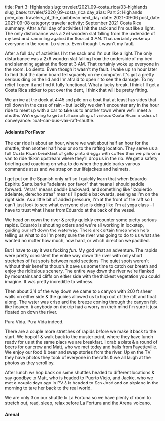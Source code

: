 title: Part 3: Highlands
slug: traveler/2021_09-costa_rica/03-highlands
slug_base: traveler/2020_09-costa_rica
day_alias: Part 3: Highlands
prev_day: travelers_of_the_caribbean
next_day: 
date: 2021-09-06
post_date: 2021-09-08
category: traveler
activity: September 2021 Costa Rica
summary: After a full day of activities I hit the sack and I'm out like a light. The only disturbance was a 2x6 wooden slat falling from the underside of my bed and slamming against the floor at 3 AM. That certainly woke up everyone in the room. Lo siento. Even though it wasn't my fault. 

After a full day of activities I hit the sack and I'm out like a light. The only
disturbance was a 2x6 wooden slat falling from the underside of my bed and slamming against the
floor at 3 AM. That certainly woke up everyone in the room. Lo siento. Even
though it wasn't my fault. I wake up an hour later to find that the damn board
fell squarely on my computer. It's got a pretty serious ding on the lid and I'm
afraid to open it to see the damage. To my relief I open it and find it fully
functional. What a lucky break. I think I'll get a Costa Rica sticker to put
over the dent, I think that will be pretty fitting.

We arrive at the dock at 4:45 and pile on a boat that at least has sides that
roll down in the case of rain - but luckily we don't encounter any in the hour
ride to meet up with a car to take us to another town where we'll meet a shuttle.
We're going to get a full sampling of various Costa Rican modes of conveyance:
boat-car-bus-van-raft-shuttle.

<h4 class="article-subheader">Adelante Por Favor</h4>

The car ride is about an hour, where we wait about half an hour for the shuttle,
then another half hour or so to the rafting location. They serve us a full
Costa Rican breakfast of gallo pinto & eggs with coffee then we pile on a van
to ride 18 km upstream where they'll drop us in the rio. We get a safety briefing
and coaching on what to do when the guide barks various commands at us and we
strap on our lifejackets and helmets.

I get put on the Spanish only raft so I
quickly learn that when Eduardo Espiritu Santu barks "adelante por favor" that
means I should paddle forward. "Atras" means paddle backward, and something like
"izquierdo adelante, derecho atras" means I'll paddle backwards, seeing as I'm
on the right side. As a little bit of added pressure, I'm at the front of the
raft so I can't just look to see what everyone else is doing like I'm at yoga
class - I have to trust what I hear from Eduardo at the back of the vessel.

We head on down the river & pretty quickly encounter some pretty serious rapids.
Eduardo is shouting orders and we're all working in lockstep, guiding our raft
down the waterway. There are certain times when he's telling us what to do I'm
pretty sure the river was going to do to us what she wanted no matter how much,
how hard, or which direction we paddled.

But I have to say it was fucking *fun.* My god what an adventure. The rapids
were pretty consistent the entire way down the river with only short stretches
of flat spots between rapid sections. The quiet spots weren't without their
benefits though, it gave us some time to catch our breath and enjoy the
ridiculous scenery. The entire way down the river we're flanked by mountains
and cliffs on either side with the thickest vegetation you could imagine. It was
pretty incredible to witness.

Then about 3/4 of the way down we came to a canyon with 200 ft sheer walls on
either side & the guides allowed us to hop out of the raft and float along. The water
was crisp and the breeze coming through the canyon felt like heaven.
If anybody on the trip had a worry on their mind I'm sure it just floated on
down the river.

Pura Vida. Pura Vida indeed.

There are a couple more stretches of rapids before we make it back to the start.
We hop off & walk back to the muster point, where they have lunch ready for us
at the same place we are breakfast. I grab a plate & a round of beers for our
crew and Matt, who we met today and hails from Fayetteville. We enjoy our food &
beer and swap stories from the river. Up on the TV they have photos they took
of everyone in the rafts & we all laugh at the photos as they scroll by.

After lunch we hop back on some shuttles headed to different locations & say
goodbye to Matt, who is headed to Puerto Viejo, and Jackie, who we met a couple
days ago in PV & is headed to San Jos&eacute; and an airplane in the morning to
take her back to the real world.

We are only 3 on our shuttle to La Fortuna so we have plenty of room to stretch
out, read, sleep, relax before La Fortuna and the Arenal volcano.

<h4 class="article-subheader">Arenal</h4>